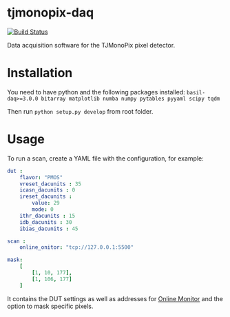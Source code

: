 # tjmonopix-daq
[![Build Status](https://travis-ci.org/SiLab-Bonn/tjmonopix-daq.svg?branch=development)](https://travis-ci.org/SiLab-Bonn/tjmonopix-daq)

Data acquisition software for the TJMonoPix pixel detector.

# Installation
You need to have python and the following packages installed:
`basil-daq>=3.0.0 bitarray matplotlib numba numpy pytables pyyaml scipy tqdm`

Then run `python setup.py develop` from root folder.

# Usage
To run a scan, create a YAML file with the configuration, for example:
```yaml
dut :
    flavor: "PMOS"
    vreset_dacunits : 35
    icasn_dacunits : 0
    ireset_dacunits :
        value: 29
        mode: 0
    ithr_dacunits : 15
    idb_dacunits : 30
    ibias_dacunits : 45

scan :
    online_onitor: "tcp://127.0.0.1:5500"

mask:
    [
        [1, 10, 177],
        [1, 106, 177]
    ]
```
It contains the DUT settings as well as addresses for [Online Monitor](https://github.com/SiLab-Bonn/online_monitor) and the option to mask specific pixels.
